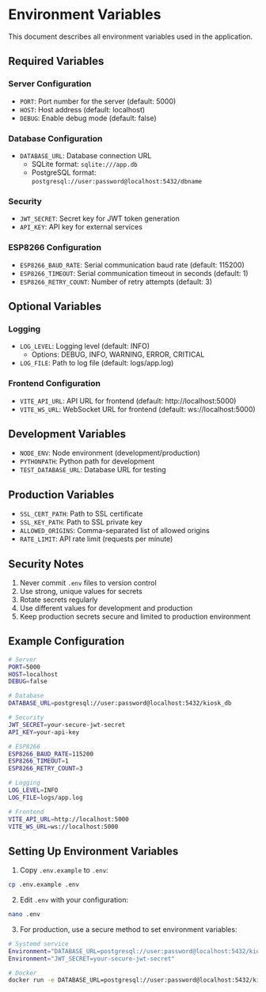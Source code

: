 # Environment Variables

This document describes all environment variables used in the application.

## Required Variables

### Server Configuration
- `PORT`: Port number for the server (default: 5000)
- `HOST`: Host address (default: localhost)
- `DEBUG`: Enable debug mode (default: false)

### Database Configuration
- `DATABASE_URL`: Database connection URL
  - SQLite format: `sqlite:///app.db`
  - PostgreSQL format: `postgresql://user:password@localhost:5432/dbname`

### Security
- `JWT_SECRET`: Secret key for JWT token generation
- `API_KEY`: API key for external services

### ESP8266 Configuration
- `ESP8266_BAUD_RATE`: Serial communication baud rate (default: 115200)
- `ESP8266_TIMEOUT`: Serial communication timeout in seconds (default: 1)
- `ESP8266_RETRY_COUNT`: Number of retry attempts (default: 3)

## Optional Variables

### Logging
- `LOG_LEVEL`: Logging level (default: INFO)
  - Options: DEBUG, INFO, WARNING, ERROR, CRITICAL
- `LOG_FILE`: Path to log file (default: logs/app.log)

### Frontend Configuration
- `VITE_API_URL`: API URL for frontend (default: http://localhost:5000)
- `VITE_WS_URL`: WebSocket URL for frontend (default: ws://localhost:5000)

## Development Variables
- `NODE_ENV`: Node environment (development/production)
- `PYTHONPATH`: Python path for development
- `TEST_DATABASE_URL`: Database URL for testing

## Production Variables
- `SSL_CERT_PATH`: Path to SSL certificate
- `SSL_KEY_PATH`: Path to SSL private key
- `ALLOWED_ORIGINS`: Comma-separated list of allowed origins
- `RATE_LIMIT`: API rate limit (requests per minute)

## Security Notes

1. Never commit `.env` files to version control
2. Use strong, unique values for secrets
3. Rotate secrets regularly
4. Use different values for development and production
5. Keep production secrets secure and limited to production environment

## Example Configuration

```bash
# Server
PORT=5000
HOST=localhost
DEBUG=false

# Database
DATABASE_URL=postgresql://user:password@localhost:5432/kiosk_db

# Security
JWT_SECRET=your-secure-jwt-secret
API_KEY=your-api-key

# ESP8266
ESP8266_BAUD_RATE=115200
ESP8266_TIMEOUT=1
ESP8266_RETRY_COUNT=3

# Logging
LOG_LEVEL=INFO
LOG_FILE=logs/app.log

# Frontend
VITE_API_URL=http://localhost:5000
VITE_WS_URL=ws://localhost:5000
```

## Setting Up Environment Variables

1. Copy `.env.example` to `.env`:
```bash
cp .env.example .env
```

2. Edit `.env` with your configuration:
```bash
nano .env
```

3. For production, use a secure method to set environment variables:
```bash
# Systemd service
Environment="DATABASE_URL=postgresql://user:password@localhost:5432/kiosk_db"
Environment="JWT_SECRET=your-secure-jwt-secret"

# Docker
docker run -e DATABASE_URL=postgresql://user:password@localhost:5432/kiosk_db ...
``` 